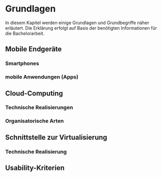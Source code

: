 # Grundlagen

In diesem Kapitel werden einige Grundlagen und Grundbegriffe näher erläutert. Die Erklärung erfolgt auf Basis der benötigten Informationen für die Bachelorarbeit.

## Mobile Endgeräte

### Smartphones

### mobile Anwendungen (Apps)

## Cloud-Computing

### Technische Realisierungen

### Organisatorische Arten

## Schnittstelle zur Virtualisierung

### Technische Realisierung



## Usability-Kriterien
